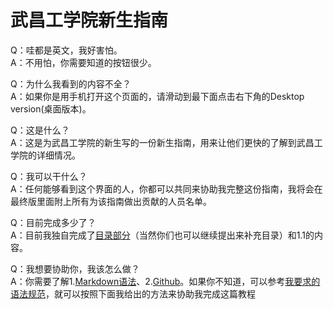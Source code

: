 # 武昌工学院新生指南
Q：哇都是英文，我好害怕。   
A：不用怕，你需要知道的按钮很少。   

Q：为什么我看到的内容不全？    
A：如果你是用手机打开这个页面的，请滑动到最下面点击右下角的Desktop version(桌面版本)。

Q：这是什么？    
A：这是为武昌工学院的新生写的一份新生指南，用来让他们更快的了解到武昌工学院的详细情况。

Q：我可以干什么？    
A：任何能够看到这个界面的人，你都可以共同来协助我完整这份指南，我将会在最终版里面附上所有为该指南做出贡献的人员名单。

Q：目前完成多少了？    
A：目前我独自完成了[目录部分][1]（当然你们也可以继续提出来补充目录）和1.1的内容。



Q：我想要协助你，我该怎么做？    
A：你需要了解1.[Markdown语法][2]、2.[Github][3]。如果你不知道，可以参考[我要求的语法规范][4]，就可以按照下面我给出的方法来协助我完成这篇教程


  [1]: https://github.com/Latezly/Wuit_New_Student_Guide/blob/dev/Text.md
  [2]: https://www.zhihu.com/question/20409634
  [3]: https://www.zhihu.com/question/20070065
  [4]: https://github.com/Latezly/Wuit_New_Student_Guide/blob/master/grammar.md
 
  
